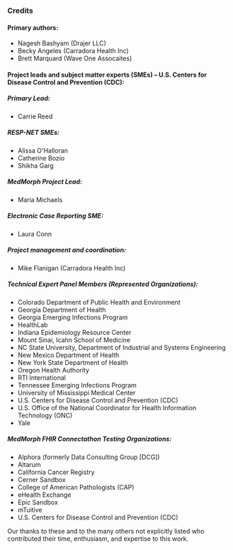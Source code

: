 ### Credits

#### Primary authors:

* Nagesh Bashyam (Drajer LLC)
* Becky Angeles (Carradora Health Inc)
* Brett Marquard (Wave One Assocaites)

#### Project leads and subject matter experts (SMEs) – U.S. Centers for Disease Control and Prevention (CDC):

##### Primary Lead:

* Carrie Reed

##### RESP-NET SMEs:

* Alissa O'Halloran 
* Catherine Bozio
* Shikha Garg
 
##### MedMorph Project Lead:
* Maria Michaels

##### Electronic Case Reporting SME:

* Laura Conn 

##### Project management and coordination:

* Mike Flanigan (Carradora Health Inc)

##### Technical Expert Panel Members (Represented Organizations):

* Colorado Department of Public Health and Environment
* Georgia Department of Health
* Georgia Emerging Infections Program
* HealthLab
* Indiana Epidemiology Resource Center
* Mount Sinai, Icahn School of Medicine
* NC State University, Department of Industrial and Systems Engineering
* New Mexico Department of Health
* New York State Department of Health
* Oregon Health Authority
* RTI International
* Tennessee Emerging Infections Program
* University of Mississippi Medical Center
* U.S. Centers for Disease Control and Prevention (CDC)
* U.S. Office of the National Coordinator for Health Information Technology (ONC)
* Yale

##### MedMorph FHIR Connectathon Testing Organizations:

* Alphora (formerly Data Consulting Group [DCG])
* Altarum
* California Cancer Registry
* Cerner Sandbox
* College of American Pathologists (CAP)
* eHealth Exchange
* Epic Sandbox
* mTuitive
* U.S. Centers for Disease Control and Prevention (CDC)

Our thanks to these and to the many others not explicitly listed who contributed their time, enthusiasm, and expertise to this work.
